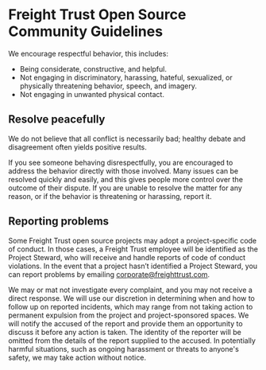 # Freight Trust Open Source Community Guidelines

We encourage respectful behavior, this includes:

-   Being considerate, constructive, and helpful.
-   Not engaging in discriminatory, harassing, hateful, sexualized, or physically
    threatening behavior, speech, and imagery.
-   Not engaging in unwanted physical contact.

## Resolve peacefully

We do not believe that all conflict is necessarily bad; healthy debate and
disagreement often yields positive results.

If you see someone behaving disrespectfully, you are encouraged to address the
behavior directly with those involved. Many issues can be resolved quickly and
easily, and this gives people more control over the outcome of their dispute. If
you are unable to resolve the matter for any reason, or if the behavior is
threatening or harassing, report it.

## Reporting problems

Some Freight Trust open source projects may adopt a project-specific code of
conduct. In those cases, a Freight Trust employee will be identified as the
Project Steward, who will receive and handle reports of code of conduct
violations. In the event that a project hasn’t identified a Project Steward, you
can report problems by emailing corporate@freighttrust.com.

We may or mat not investigate every complaint, and you may not receive a direct
response. We will use our discretion in determining when and how to follow up on
reported incidents, which may range from not taking action to permanent
expulsion from the project and project-sponsored spaces. We will notify the
accused of the report and provide them an opportunity to discuss it before any
action is taken. The identity of the reporter will be omitted from the details
of the report supplied to the accused. In potentially harmful situations, such
as ongoing harassment or threats to anyone's safety, we may take action without
notice.
